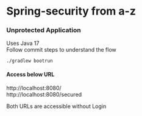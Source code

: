 # Spring-security from a-z
### Unprotected Application
Uses Java 17  
Follow commit steps to understand the flow 
```
./gradlew bootrun
```
#### Access below URL  
http://localhost:8080/  
http://localhost:8080/secured

Both URLs are accessible without Login